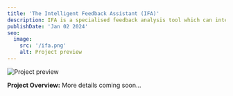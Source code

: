 ```yaml
---
title: 'The Intelligent Feedback Assistant (IFA)'
description: IFA is a specialised feedback analysis tool which can intelligently analyse student feedback, and provide actionable insights to teaching staff before its sent.
publishDate: 'Jan 02 2024'
seo:
  image:
    src: '/ifa.png'
    alt: Project preview
---
```


![Project preview](/ifa.png)

**Project Overview:**
More details coming soon...

<!-- ## View project, including publications at [formatif.app](https://formatif.app/) -->
